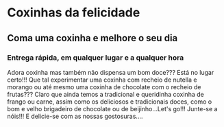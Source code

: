 # Coxinhas da felicidade
## Coma uma coxinha e melhore o seu dia
### Entrega rápida, em qualquer lugar e a qualquer hora
 
Adora coxinha mas também não dispensa um bom doce??? Está no lugar certo!!!
Que tal experimentar uma coxinha com recheio de nutella e morango ou até mesmo uma coxinha de chocolate com o recheio de frutas???
Claro que ainda temos a tradicional e queridinha coxinha de frango ou carne, assim como os deliciosos e tradicionais doces,
como o bom e velho brigadeiro de chocolate ou de beijinho...Let's go!!! Junte-se a nóis!!!
E delicie-se com as nossas gostosuras....
